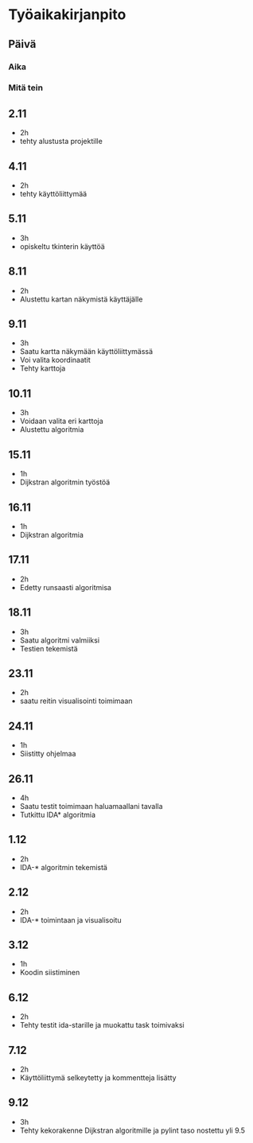 # Työaikakirjanpito
## Päivä
### Aika
### Mitä tein

## 2.11
- 2h 
- tehty alustusta projektille

## 4.11
- 2h
- tehty käyttöliittymää

## 5.11
- 3h
- opiskeltu tkinterin käyttöä

## 8.11
- 2h
- Alustettu kartan näkymistä käyttäjälle

## 9.11
- 3h
- Saatu kartta näkymään käyttöliittymässä
- Voi valita koordinaatit
- Tehty karttoja

## 10.11
- 3h
- Voidaan valita eri karttoja
- Alustettu algoritmia

## 15.11
- 1h
- Dijkstran algoritmin työstöä

## 16.11
- 1h
- Dijkstran algoritmia

## 17.11
- 2h
- Edetty runsaasti algoritmisa

## 18.11
- 3h
- Saatu algoritmi valmiiksi
- Testien tekemistä

## 23.11
- 2h
- saatu reitin visualisointi toimimaan

## 24.11
- 1h
- Siistitty ohjelmaa

## 26.11
- 4h
- Saatu testit toimimaan haluamaallani tavalla
- Tutkittu IDA* algoritmia

## 1.12
- 2h
- IDA-* algoritmin tekemistä

## 2.12
- 2h
- IDA-* toimintaan ja visualisoitu

## 3.12
- 1h
- Koodin siistiminen

## 6.12
- 2h
- Tehty testit ida-starille ja muokattu task toimivaksi

## 7.12
- 2h
- Käyttöliittymä selkeytetty ja kommentteja lisätty

## 9.12
- 3h
- Tehty kekorakenne Dijkstran algoritmille ja pylint taso nostettu yli 9.5
